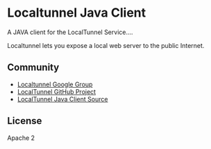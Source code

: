 Localtunnel Java Client
=======================
A JAVA client for the LocalTunnel Service....

Localtunnel lets you expose a local web server to the public Internet.

Community
---------
 * [Localtunnel Google Group](https://groups.google.com/forum/#!forum/localtunnel)
 * [LocalTunnel GitHub Project](https://github.com/progrium/localtunnel)
 * [LocalTunnel Java Client Source](https://bitbucket.org/atlassian/localtunnel-java-client)
 
 License
 -------
 Apache 2

